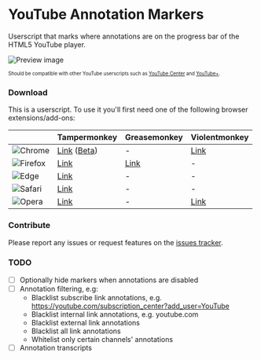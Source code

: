# YouTube Annotation Markers
Userscript that marks where annotations are on the progress bar of the HTML5 YouTube player.

![Preview image](https://cdn.rawgit.com/HatScripts/YouTubeAnnotationMarkers/master/preview.png)

<sub><sup>
Should be compatible with other YouTube userscripts such as [YouTube Center](https://github.com/YePpHa/YouTubeCenter) and [YouTube+](https://github.com/ParticleCore/Particle).
</sup></sub>

### Download
This is a userscript. To use it you'll first need one of the following browser extensions/add-ons:

|   | Tampermonkey | Greasemonkey | Violentmonkey |
|---|--------------|--------------|---------------|
![Chrome](https://cdn.rawgit.com/alrra/browser-logos/master/src/chrome/chrome_24x24.png "Chrome") | [Link](https://chrome.google.com/webstore/detail/tampermonkey/dhdgffkkebhmkfjojejmpbldmpobfkfo) ([Beta](https://chrome.google.com/webstore/detail/tampermonkey-beta/gcalenpjmijncebpfijmoaglllgpjagf)) | - | [Link](https://chrome.google.com/webstore/detail/violentmonkey/jinjaccalgkegednnccohejagnlnfdag)
![Firefox](https://cdn.rawgit.com/alrra/browser-logos/master/src/firefox/firefox_24x24.png "Firefox") | [Link](https://addons.mozilla.org/firefox/addon/tampermonkey/) | [Link](https://addons.mozilla.org/firefox/addon/greasemonkey/) | - |
![Edge](https://cdn.rawgit.com/alrra/browser-logos/master/src/edge/edge_24x24.png "Edge") | [Link](https://www.microsoft.com/store/apps/9NBLGGH5162S) | - | - |
![Safari](https://cdn.rawgit.com/alrra/browser-logos/master/src/safari/safari_24x24.png "Safari") | [Link](https://safari.tampermonkey.net/tampermonkey.safariextz) | - | - |
![Opera](https://cdn.rawgit.com/alrra/browser-logos/master/src/opera/opera_24x24.png "Opera") | [Link](https://addons.opera.com/extensions/details/tampermonkey-beta/) | - | [Link](https://addons.opera.com/extensions/details/violent-monkey/)

### Contribute
Please report any issues or request features on the [issues tracker](https://github.com/HatScripts/YouTubeAnnotationMarkers/issues).

### TODO
* [ ] Optionally hide markers when annotations are disabled
* [ ] Annotation filtering, e.g:
    * Blacklist subscribe link annotations, e.g. https://youtube.com/subscription_center?add_user=YouTube
    * Blacklist internal link annotations, e.g. youtube.com
    * Blacklist external link annotations
    * Blacklist all link annotations
    * Whitelist only certain channels' annotations
* [ ] Annotation transcripts

